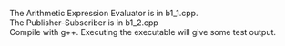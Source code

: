 The Arithmetic Expression Evaluator is in b1_1.cpp. <br> 
The Publisher-Subscriber is in b1_2.cpp<br>
Compile with g++. Executing the executable will give some test output.
